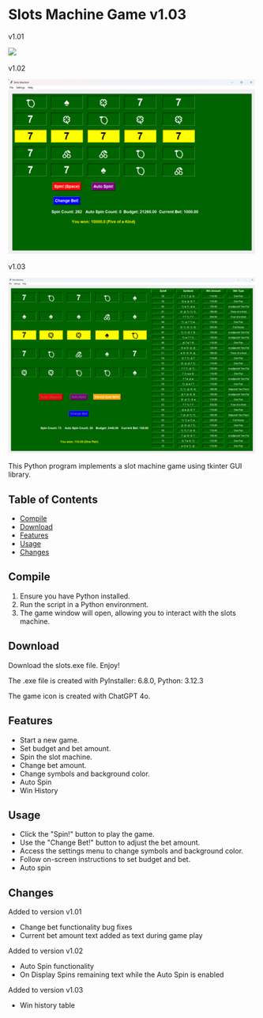 # Slots Machine Game v1.03

v1.01

<div>
<img src="https://github.com/yourdanov/Slots/blob/main/slots_v101.png" width="500px"</img>
</div>

<picture>
  <source media="(prefers-color-scheme: dark)" srcset="https://github.com/yourdanov/Slots/blob/main/slots_v101.png">
</picture>

v1.02

<div>
<img src="https://github.com/yourdanov/Slots/blob/main/slots_v102_4.png" width="500px"</img>
</div>

<picture>
  <source media="(prefers-color-scheme: dark)" srcset="https://github.com/yourdanov/Slots/blob/main/slots_v102_4.png">
</picture>

v1.03

<div>
<img src="https://github.com/yourdanov/Slots/blob/main/slots_v103.png" width="500px"</img>
</div>

<picture>
  <source media="(prefers-color-scheme: dark)" srcset="https://github.com/yourdanov/Slots/blob/main/slots_v103.png">
</picture>

This Python program implements a slot machine game using tkinter GUI library.

## Table of Contents

- [Compile](#compile)
- [Download](#download)
- [Features](#features)
- [Usage](#usage)
- [Changes](#changes)

## Compile

1. Ensure you have Python installed.
2. Run the script in a Python environment.
3. The game window will open, allowing you to interact with the slots machine.

## Download

Download the slots.exe file. Enjoy!

The .exe file is created with PyInstaller: 6.8.0, Python: 3.12.3

The game icon is created with ChatGPT 4o.

## Features

- Start a new game.
- Set budget and bet amount.
- Spin the slot machine.
- Change bet amount.
- Change symbols and background color.
- Auto Spin
- Win History

## Usage

- Click the "Spin!" button to play the game.
- Use the "Change Bet!" button to adjust the bet amount.
- Access the settings menu to change symbols and background color.
- Follow on-screen instructions to set budget and bet.
- Auto spin

## Changes

Added to version v1.01

- Change bet functionality bug fixes
- Current bet amount text added as text during game play

Added to version v1.02

- Auto Spin functionality
- On Display Spins remaining text while the Auto Spin is enabled

Added to version v1.03

- Win history table